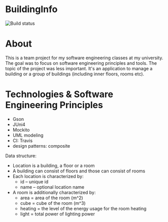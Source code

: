 # BuildingInfo
![Build status](https://travis-ci.org/Deloryn/BuildingInfo.svg?branch=master)

# About
This is a team project for my software engineering classes at my university. The goal was to focus on software engineering principles and tools. The topic of the project was less important. It's an application to manage a building or a group of buildings (including inner floors, rooms etc).

# Technologies & Software Engineering Principles
- Gson
- JUni4
- Mockito
- UML modeling
- CI: Travis
- design patterns: composite

Data structure:
- Location is a building, a floor or a room
- A building can consist of floors and those can consist of rooms
- Each location is characterized by:
    - id – unique id
    - name – optional location name
- A room is additionally characterized by:
    - area = area of the room (m^2)
    - cube = cube of the room (m^3)
    - heating = the level of the energy usage for the room heating
    - light = total power of lighting power
